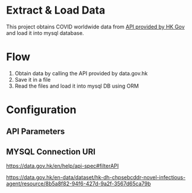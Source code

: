 # Extract & Load Data
This project obtains COVID worldwide data from [API provided by HK Gov](https://data.gov.hk/) and load it into mysql database.


# Flow
1. Obtain data by calling the API provided by data.gov.hk
2. Save it in a file
3. Read the files and load it into mysql DB using ORM



# Configuration

## API Parameters

## MYSQL Connection URI



https://data.gov.hk/en/help/api-spec#filterAPI

https://data.gov.hk/en-data/dataset/hk-dh-chpsebcddr-novel-infectious-agent/resource/8b5a8f82-94f6-427d-9a2f-3567d65ca79b
